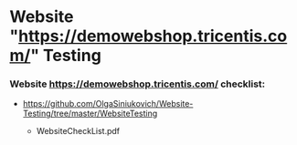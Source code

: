 # Website "https://demowebshop.tricentis.com/" Testing

### Website https://demowebshop.tricentis.com/ checklist:

* https://github.com/OlgaSiniukovich/Website-Testing/tree/master/WebsiteTesting

  * WebsiteCheckList.pdf